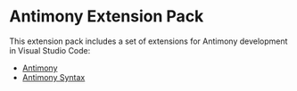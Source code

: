 # Antimony Extension Pack

This extension pack includes a set of extensions for Antimony development in Visual Studio Code:
* [Antimony](https://marketplace.visualstudio.com/items?itemName=stevem.vscode-antimony)
* [Antimony Syntax](https://marketplace.visualstudio.com/items?itemName=stevem.vscode-antimony-syntax)